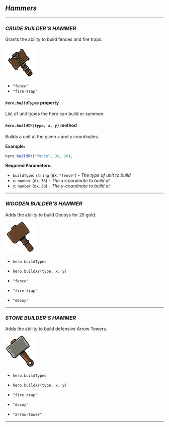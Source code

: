 ## _Hammers_

___

### _CRUDE BUILDER'S HAMMER_

Grants the ability to build fences and fire traps.

![](img/crude.png)

+ `"fence"`
+ `"fire-trap"`

#### _`hero.buildTypes`_ property

List of unit types the hero can build or summon.

#### _`hero.buildXY(type, x, y)`_ method

Builds a unit at the given `x` and `y` coordinates.

**Example:**

```javascript
hero.buildXY("fence", 36, 30);
```

**Required Parameters:**

+ `buildType`: `string` (ex. `"fence"`) - _The type of unit to build_
+ `x`: `number` (ex. `36`) - _The x-coordinate to build at_
+ `y`: `number` (ex. `30`) - _The y-coordinate to build at_

___

### _WOODEN BUILDER'S HAMMER_

Adds the ability to build Decoys for 25 gold.

![](img/wood.png)

+ `hero.buildTypes`
+ `hero.buildXY(type, x, y)`

+ `"fence"`
+ `"fire-trap"`
+ `"decoy"`

___

### _STONE BUILDER'S HAMMER_

Adds the ability to build defensive Arrow Towers.

![](img/stone.png)

+ `hero.buildTypes`
+ `hero.buildXY(type, x, y)`

+ `"fire-trap"`
+ `"decoy"`
+ `"arrow-tower"`

___
